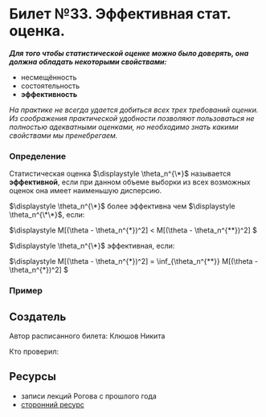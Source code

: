 # Билет №33. Эффективная стат. оценка.

***Для того чтобы статистической оценке можно было доверять, она должна обладать некоторыми свойствами:***
- несмещённость
- состоятельность
- **эффективность**

*На практике не всегда удается добиться всех трех требований оценки. Из соображения практической удобности позволяют пользоваться не полностью адекватными оценками, но необходимо знать какими свойствами мы пренебрегаем.*

### Определение

Статистическая оценка $\displaystyle \theta_n^{\*}$ называется **эффективной**, если при данном объеме выборки из всех возможных оценок она имеет наименьшую дисперсию.

$\displaystyle \theta_n^{\*}$ более эффективна чем $\displaystyle \theta_n^{\*\*}$, если:

$\displaystyle M[(\theta - \theta_n^{\*})^2] < M[(\theta - \theta_n^{\*\*})^2] $

$\displaystyle \theta_n^{\*}$ эффективная, если:

$\displaystyle M[(\theta - \theta_n^{\*})^2] = \inf_{\theta_n^{\*\*}} M[(\theta - \theta_n^{\*})^2] $


### Пример

## Создатель

Автор расписанного билета: Клюшов Никита

Кто проверил:


## Ресурсы
- записи лекций Рогова с прошлого года
- [сторонний ресурс](https://studfile.net/preview/3815857/page:4/)
